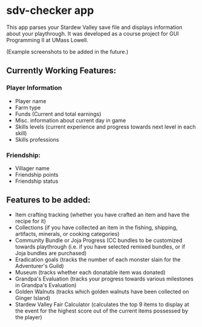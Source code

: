 # sdv-checker app

This app parses your Stardew Valley save file and displays information about your playthrough.
It was developed as a course project for GUI Programming II at UMass Lowell. 

(Example screenshots to be added in the future.)

## Currently Working Features: 
### Player Information
- Player name
- Farm type
- Funds (Current and total earnings)
- Misc. information about current day in game
- Skills levels (current experience and progress towards next level in each skill)
- Skills professions
### Friendship: 
- Villager name
- Friendship points
- Friendship status

## Features to be added:
- Item crafting tracking (whether you have crafted an item and have the recipe for it)
- Collections (if you have collected an item in the fishing, shipping, artifacts, minerals, or cooking categories)
- Community Bundle or Joja Progress (CC bundles to be customized towards playthrough (i.e. if you have selected remixed bundles, or if Joja bundles are purchased)
- Eradication goals (tracks the number of each monster slain for the Adventurer's Guild)
- Museum (tracks whether each donatable item was donated)
- Grandpa's Evaluation (tracks your progress towards various milestones in Grandpa's Evaluation)
- Golden Walnuts (tracks which golden walnuts have been collected on Ginger Island)
- Stardew Valley Fair Calculator (calculates the top 9 items to display at the event for the highest score out of the current items possessed by the player)
